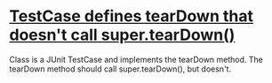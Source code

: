 # [TestCase defines tearDown that doesn't call super.tearDown()](https://spotbugs.readthedocs.io/en/latest/bugDescriptions.html#IJU_TEARDOWN_NO_SUPER)

 Class is a JUnit TestCase and implements the tearDown method. The tearDown method should call
super.tearDown(), but doesn't.